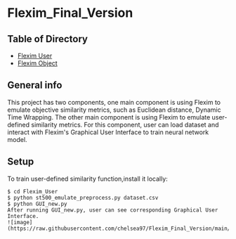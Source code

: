 # Flexim_Final_Version
## Table of Directory
* [Flexim User](https://github.com/chelsea97/Flexim_Final_Version/tree/main/Flexim_User)
* [Flexim Object](https://github.com/chelsea97/Flexim_Final_Version/tree/main/Flexim_object)
## General info
This project has two components, one main component is using Flexim to emulate objective similarity metrics, such as Euclidean distance, Dynamic Time Wrapping. The other main component is using Flexim to emulate user-defined similarity metrics. For this component, user can load dataset and interact with Flexim's Graphical User Interface to train neural network model. 
## Setup
To train user-defined similarity function,install it locally:
```
$ cd Flexim_User
$ python st500_emulate_preprocess.py dataset.csv
$ python GUI_new.py
After running GUI_new.py, user can see corresponding Graphical User Interface.
![image](https://raw.githubusercontent.com/chelsea97/Flexim_Final_Version/main/emulate_user_part.png)
